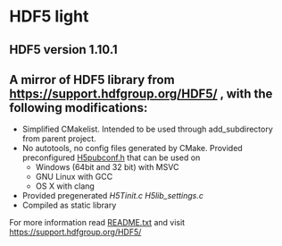 # HDF5 light

## HDF5 version 1.10.1 
## A mirror of HDF5 library from https://support.hdfgroup.org/HDF5/ , with the following modifications:

* Simplified CMakelist. Intended to be used through add_subdirectory from parent project.
* No autotools, no config files generated by CMake. Provided preconfigured [H5pubconf.h](https://github.com/podgorskiy/hdf5_light/blob/master/src/H5pubconf.h) that can be used on
  * Windows (64bit and 32 bit) with MSVC
  * GNU Linux with GCC
  * OS X with clang
 * Provided pregenerated *H5Tinit.c* *H5lib_settings.c*
 * Compiled as static library
 
 For more information read [README.txt](https://github.com/podgorskiy/hdf5_light/blob/master/README.txt) and visit https://support.hdfgroup.org/HDF5/
 

